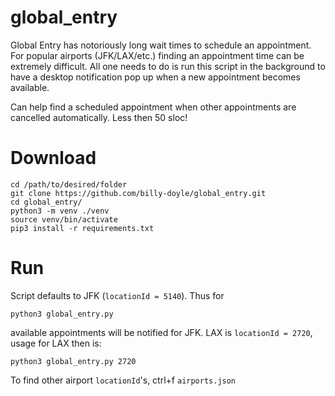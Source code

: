 # global_entry
Global Entry has notoriously long wait times to schedule an appointment. For popular airports (JFK/LAX/etc.) finding an appointment time can be extremely difficult. All one needs to do is run this script in the background to have a desktop notification pop up when a new appointment becomes available. 

Can help find a scheduled appointment when other appointments are cancelled automatically. Less then 50 sloc!

# Download
```
cd /path/to/desired/folder
git clone https://github.com/billy-doyle/global_entry.git
cd global_entry/
python3 -m venv ./venv
source venv/bin/activate
pip3 install -r requirements.txt
```

# Run
Script defaults to JFK (`locationId = 5140`). Thus for

```
python3 global_entry.py
```

available appointments will be notified for JFK. LAX is `locationId = 2720`, usage for LAX then is:

```
python3 global_entry.py 2720
```

To find other airport `locationId`'s, ctrl+f `airports.json`
